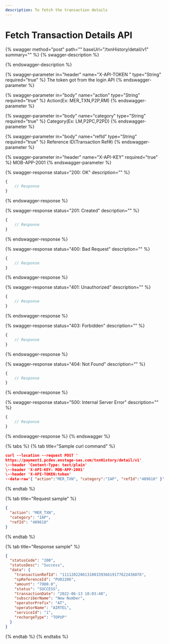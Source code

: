 ```yaml
---
description: To fetch the transaction details
---
```


# Fetch Transaction Details API

{% swagger method="post" path="" baseUrl="<domain>/txnHistory/detail/v1" summary="" %}
{% swagger-description %}

{% endswagger-description %}

{% swagger-parameter in="header" name="X-API-TOKEN  " type="String" required="true" %}
The token got from the login API
{% endswagger-parameter %}

{% swagger-parameter in="body" name="action" type="String" required="true" %}
Action(Ex: MER_TXN,P2P,RM)
{% endswagger-parameter %}

{% swagger-parameter in="body" name="category" type="String" required="true" %}
Category(Ex: LM,P2PC,P2PD)
{% endswagger-parameter %}

{% swagger-parameter in="body" name="refId" type="String" required="true" %}
Reference ID(Transaction Ref#)
{% endswagger-parameter %}

{% swagger-parameter in="header" name="X-API-KEY" required="true" %}
MOB-APP-2001
{% endswagger-parameter %}

{% swagger-response status="200: OK" description="" %}
```javascript
{
    // Response
}
```
{% endswagger-response %}

{% swagger-response status="201: Created" description="" %}
```javascript
{
    // Response
}
```
{% endswagger-response %}

{% swagger-response status="400: Bad Request" description="" %}
```javascript
{
    // Response
}
```
{% endswagger-response %}

{% swagger-response status="401: Unauthorized" description="" %}
```javascript
{
    // Response
}
```
{% endswagger-response %}

{% swagger-response status="403: Forbidden" description="" %}
```javascript
{
    // Response
}
```
{% endswagger-response %}

{% swagger-response status="404: Not Found" description="" %}
```javascript
{
    // Response
}
```
{% endswagger-response %}

{% swagger-response status="500: Internal Server Error" description="" %}
```javascript
{
    // Response
}
```
{% endswagger-response %}
{% endswagger %}

{% tabs %}
{% tab title="Sample curl command" %}
```json
​curl --location --request POST '
https://payment1.pcdev.enstage-sas.com/txnHistory/detail/v1'
\--header 'Content-Type: text/plain'
\--header 'X-API-KEY: MOB-APP-2001'
\--header 'X-API-TOKEN:token'
--data-raw'{ "action":"MER_TXN", "category":"IAP", "refId":"489610" }'
```
{% endtab %}

{% tab title="Request sample" %}
```json
{
  "action": "MER_TXN",
  "category": "IAP",
  "refId": "489610"
}
```
{% endtab %}

{% tab title="Response sample" %}
```json
{
  "statusCode": "200",
  "statusDesc": "Success",
  "data": {
    "transactionRefId": "11112022061310033936619177622436076",
    "spReferenceId": "PU02206",
    "amount": "7900.0",
    "status": "SUCCESS",
    "transactionDate": "2022-06-13 10:03:40",
    "subscriberName": "New Number",
    "operatorPrefix": "AT",
    "operatorName": "AIRTEL",
    "serviceId": "1",
    "rechargeType": "TOPUP"
  }
}
```
{% endtab %}
{% endtabs %}

